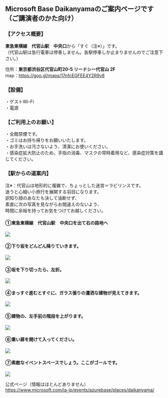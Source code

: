 ## **Microsoft Base Daikanyamaのご案内ページです**（ご講演者のかた向け）



### 【アクセス概要】
**東急東横線　代官山駅　中央口**から「すぐ（<font color-red>注※</font>）」です。<br>
（代官山駅は急行電車は停車しません。各駅停車しか止まりませんのでご注意下さい。）<br>


住所：**東京都渋谷区代官山町20-5 リードシー代官山 2F**<br>
map：https://goo.gl/maps/17nfcEGFEE4Y2R9v8<br>

### 【設備】
・ゲストWi-Fi<br>
・電源<br>

### 【ご利用上のお願い】
・全館禁煙です。<br>
・ゴミはお持ち帰りをお願いいたします。<br>
・お手洗いは汚さないよう、清潔にお使いください。<br>
・感染症拡大防止のため、手指の消毒、マスクの常時着用など、感染症対策を講じてください。<br>


### 【駅からの道案内】

<font color-red>注※</a>：代官山は地形的に複雑で、ちょっとした迷宮＝ラビリンスです。<br>
迷うと心細い小旅行を展開する羽目になります。<br>
訳知り顔のあなたも決して油断せず、<br>
素直に次の写真を見ながらお間違えのないよう、<br>
時間に余裕を持ってお気をつけてお越しください。<br>

#### ①東急東横線　代官山駅　中央口を出て右の路地へ
<img src=https://techmode.co.jp/images/MicrosoftBaseDaikanyama_0.jpeg>

#### ②下り坂をどんどん降りていきます。
<img src=https://techmode.co.jp/images/MicrosoftBaseDaikanyama_1.jpeg>

#### ③坂を下り切ったら、左折。
<img src=https://techmode.co.jp/images/MicrosoftBaseDaikanyama_2.png>

#### ④まっすぐ進むとすぐに、ガラス張りの瀟洒な建物が見えてきます。
<img src=https://techmode.co.jp/images/MicrosoftBaseDaikanyama_3.png>

#### ⑤建物の、左手前の階段を上がります。
<img src=https://techmode.co.jp/images/MicrosoftBaseDaikanyama_4.png>

#### ⑥重い扉を開けて入ってください。
<img src=https://techmode.co.jp/images/MicrosoftBaseDaikanyama_5.jpeg>

#### ⑦素敵なイベントスペースでしょう。ここがゴールです。
<img src=https://techmode.co.jp/images/MicrosoftBaseDaikanyama_9.jpeg>







公式ページ（情報はほとんどありません）<br>
https://www.microsoft.com/ja-jp/events/azurebase/places/daikanyama/

